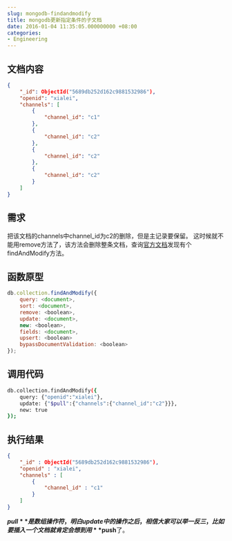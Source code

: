 ```yaml
---
slug: mongodb-findandmodify
title: mongodb更新指定条件的子文档
date: 2016-01-04 11:35:05.000000000 +08:00
categories:
- Engineering
---
```

## 文档内容

```json
{
    "_id": ObjectId("5689db252d162c9881532986"),
    "openid": "xialei",
    "channels": [
        {
            "channel_id": "c1"
        },
        {
            "channel_id": "c2"
        },
        {
            "channel_id": "c2"
        },
        {
            "channel_id": "c2"
        }
    ]
}
```

## 需求
把该文档的channels中channel_id为c2的删除，但是主记录要保留。
这时候就不能用remove方法了，该方法会删除整条文档，查询[官方文档](https://docs.mongodb.org/manual/reference/method/db.collection.findAndModify/#db.collection.findAndModify)发现有个findAndModify方法。
## 函数原型

```javascript
db.collection.findAndModify({
    query: <document>,
    sort: <document>,
    remove: <boolean>,
    update: <document>,
    new: <boolean>,
    fields: <document>,
    upsert: <boolean>
    bypassDocumentValidation: <boolean>
});
```

## 调用代码

```bash
db.collection.findAndModify({
    query: {"openid":"xialei"},
    update: {"$pull":{"channels":{"channel_id":"c2"}}},
    new: true
});
```

## 执行结果

```json
{
    "_id" : ObjectId("5689db252d162c9881532986"),
    "openid" : "xialei",
    "channels" : [ 
        {
            "channel_id" : "c1"
        }
    ]
}
```

**$pull**是数组操作符，明白update中的操作之后，相信大家可以举一反三，比如要插入一个文档就肯定会想到用**$push**了。